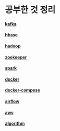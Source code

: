 # 공부한 것 정리

#### [kafka](./kafka/README.md)
#### [hbase](./hbase/hbase_basic.md)
#### [hadoop](./hadoop/hadoop-basic.md)
#### [zookeeper](./zookeeper/zookeeper-session-id-negative-issue.md)
#### [spark](./spark/README.md)
#### [docker](./docker/docker.md)
#### [docker-compose](./docker/docker-compose.md)
#### [airflow](./airflow/README.md)
#### [aws](./aws/MSK.md)
#### [algorithm](./algorithm/README.md)

